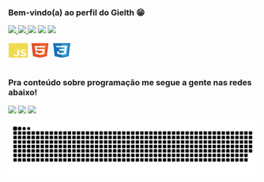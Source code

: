 ### Bem-vindo(a) ao perfil do Gielth 😁

 <div>
   <a href="https://github.com/Gielth">
   <img height="180em" src="https://github-readme-stats.vercel.app/api?username=Gielth&show_icons=true&theme=codeSTACKr&include_all_commits=true&count_private=true"/>
   <img height="180em" src="https://github-readme-stats.vercel.app/api/top-langs/?username=Gielth&layout=compact&langs_count=6&theme=neon"/>
   <a href="https://github.com/Gielth/frontendmentor_age_calculator" target="_blank"><img height="122em" src="https://github-readme-stats.vercel.app/api/pin/?username=Gielth&repo=frontendmentor_age_calculator&layout=compact&langs_count=6&theme=codeSTACKr" target="_blank"/></a>
   <a href="https://github.com/Gielth/jogo-da-velha-DIO" target="_blank"><img height="122em" src="https://github-readme-stats.vercel.app/api/pin/?username=Gielth&repo=jogo-da-velha-DIO&layout=compact&langs_count=6&theme=neon" target="_blank"/></a>
   <a href="https://github.com/Gielth/Trabalho_Curadoria_Digital" target="_blank"><img height="138em" src="https://github-readme-stats.vercel.app/api/pin/?username=Gielth&repo=Trabalho_Curadoria_Digital&layout=compact&langs_count=6&theme=codeSTACKr" target="_blank"/></a>

</div>
<div style="display: inline_block"><br>
  <img align="center" alt="Js" height="30" width="40" src="https://raw.githubusercontent.com/devicons/devicon/master/icons/javascript/javascript-plain.svg">
  <img align="center" alt="HTML" height="30" width="40" src="https://raw.githubusercontent.com/devicons/devicon/master/icons/html5/html5-original.svg">
  <img align="center" alt="CSS" height="30" width="40" src="https://raw.githubusercontent.com/devicons/devicon/master/icons/css3/css3-original.svg">
</div>
 
 <br>
 
  ### Pra conteúdo sobre programação me segue a gente nas redes abaixo!
 
<div> 
  <a href="https://instagram.com/gielth.atelie" target="_blank"><img src="https://img.shields.io/badge/-Instagram-%23E4405F?style=for-the-badge&logo=instagram&logoColor=white" target="_blank"></a>
  <a href = "mailto:inaciospereira@gmail.com"><img src="https://img.shields.io/badge/-Gmail-%23333?style=for-the-badge&logo=gmail&logoColor=white" target="_blank"></a>
  <a href="https://www.linkedin.com/in/gielth" target="_blank"><img src="https://img.shields.io/badge/-LinkedIn-%230077B5?style=for-the-badge&logo=linkedin&logoColor=white" target="_blank"></a> 
 
  ![Snake animation](https://github.com/Gielth/Gielth/blob/output/github-contribution-grid-snake.svg)

</div>

